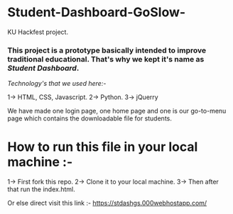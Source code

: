# Student-Dashboard-GoSlow-
KU Hackfest project.
### This project is a prototype basically intended to improve traditional educational. That's why we kept it's name as *Student Dashboard*.
*Technology's that we used here:-*

1-> HTML, CSS, Javascript.
2-> Python.
3-> jQuerry

We have made one login page, one home page and one is our go-to-menu page which contains the downloadable file for students.

# How to run this file in your local machine :- 

1-> First fork this repo.
2-> Clone it to your local machine.
3-> Then after that run the index.html.

Or else direct visit this link :- https://stdashgs.000webhostapp.com/
